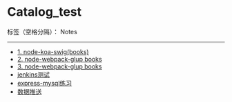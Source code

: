 ﻿# Catalog_test

标签（空格分隔）： Notes

---

- [1. node-koa-swig(books)](https://github.com/rel-start/Notes/blob/master/Test/node-koa-swig%20books.md)
- [2. node-webpack-glup books](https://github.com/rel-start/Notes/blob/master/Test/2.node-webpack-glup%20books.md)
- [3. node-webpack-glup books](https://github.com/rel-start/Notes/blob/master/Test/3.node-webpack-glup%20books.md)
- [jenkins测试](https://github.com/rel-start/Notes/blob/master/Test/Jenkins.md)
- [express-mysql练习](https://github.com/rel-start/Notes/blob/master/Test/express-mysql.md)
- [数据推送](https://github.com/rel-start/Notes/blob/master/Test/data-push.md)





